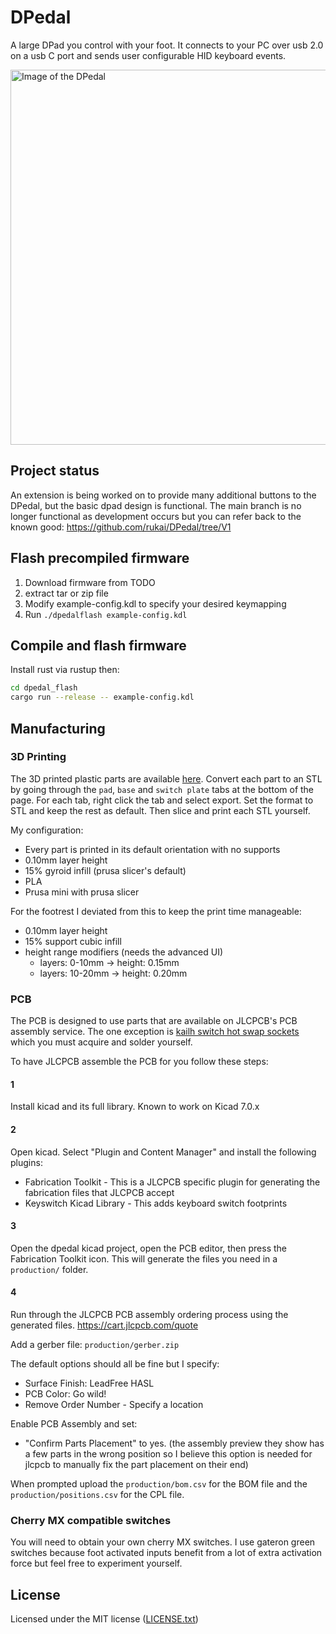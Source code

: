 # DPedal

A large DPad you control with your foot.
It connects to your PC over usb 2.0 on a usb C port and sends user configurable HID keyboard events.
<!--It can be extended with a large array of buttons for your other foot.
But it is only designed to supplement a keyboard and/or voice dictation, not to replace them.-->

<img width="600px" alt="Image of the DPedal" src="https://media.hachyderm.io/media_attachments/files/109/760/254/454/933/863/original/559a289ef2537da9.jpeg">

## Project status

An extension is being worked on to provide many additional buttons to the DPedal, but the basic dpad design is functional.
The main branch is no longer functional as development occurs but you can refer back to the known good: <https://github.com/rukai/DPedal/tree/V1>

## Flash precompiled firmware

1. Download firmware from TODO
2. extract tar or zip file
3. Modify example-config.kdl to specify your desired keymapping
4. Run `./dpedalflash example-config.kdl`

## Compile and flash firmware

Install rust via rustup then:

```bash
cd dpedal_flash
cargo run --release -- example-config.kdl
```

## Manufacturing

### 3D Printing

The 3D printed plastic parts are available [here](https://cad.onshape.com/documents/b3650977a607511c32026f52/w/79027c5ddd8ad99ee7db1e2a/e/7192077cb58abe7f31bd20c3?renderMode=0&uiState=63ad8d5084623c01cce27891).
Convert each part to an STL by going through the `pad`, `base` and `switch plate` tabs at the bottom of the page.
For each tab, right click the tab and select export.
Set the format to STL and keep the rest as default.
Then slice and print each STL yourself.

My configuration:

* Every part is printed in its default orientation with no supports
* 0.10mm layer height
* 15% gyroid infill (prusa slicer's default)
* PLA
* Prusa mini with prusa slicer

For the footrest I deviated from this to keep the print time manageable:

* 0.10mm layer height
* 15% support cubic infill
* height range modifiers (needs the advanced UI)
  * layers: 0-10mm -> height: 0.15mm
  * layers: 10-20mm -> height: 0.20mm

### PCB

The PCB is designed to use parts that are available on JLCPCB's PCB assembly service.
The one exception is [kailh switch hot swap sockets](https://www.aliexpress.com/item/32959301642.html) which you must acquire and solder yourself.

To have JLCPCB assemble the PCB for you follow these steps:

#### 1

Install kicad and its full library.
Known to work on Kicad 7.0.x

#### 2

Open kicad.
Select "Plugin and Content Manager" and install the following plugins:

* Fabrication Toolkit - This is a JLCPCB specific plugin for generating the fabrication files that JLCPCB accept
* Keyswitch Kicad Library - This adds keyboard switch footprints

#### 3

Open the dpedal kicad project, open the PCB editor, then press the Fabrication Toolkit icon.
This will generate the files you need in a `production/` folder.

#### 4

Run through the JLCPCB PCB assembly ordering process using the generated files.
<https://cart.jlcpcb.com/quote>

Add a gerber file: `production/gerber.zip`

The default options should all be fine but I specify:

* Surface Finish: LeadFree HASL
* PCB Color: Go wild!
* Remove Order Number - Specify a location

Enable PCB Assembly and set:

* "Confirm Parts Placement" to yes. (the assembly preview they show has a few parts in the wrong position so I believe this option is needed for jlcpcb to manually fix the part placement on their end)

When prompted upload the `production/bom.csv` for the BOM file and the `production/positions.csv` for the CPL file.

### Cherry MX compatible switches

You will need to obtain your own cherry MX switches.
I use gateron green switches because foot activated inputs benefit from a lot of extra activation force but feel free to experiment yourself.

## License

Licensed under the MIT license ([LICENSE.txt](license.txt))
